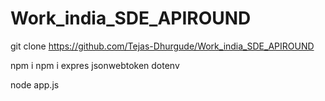 # Work_india_SDE_APIROUND
git clone https://github.com/Tejas-Dhurgude/Work_india_SDE_APIROUND

npm i
npm i expres jsonwebtoken dotenv 


node app.js
